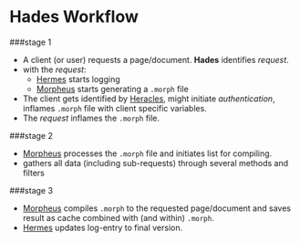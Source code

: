 Hades Workflow
==============
###stage 1
* A client (or user) requests a page/document. **Hades** identifies *request*.
* with the *request*:
	- [Hermes](https://github.com/sentfanwyaerda/Hermes) starts logging
	- [Morpheus](https://github.com/sentfanwyaerda/Morpheus) starts generating a ``.morph`` file
* The client gets identified by [Heracles](https://github.com/sentfanwyaerda/Heracles), might initiate *authentication*, inflames ``.morph`` file with client specific variables.
* The *request* inflames the ``.morph`` file.

###stage 2
* [Morpheus](https://github.com/sentfanwyaerda/Morpheus) processes the ``.morph`` file and initiates list for compiling.
* gathers all data (including sub-requests) through several methods and filters

###stage 3
* [Morpheus](https://github.com/sentfanwyaerda/Morpheus) compiles ``.morph`` to the requested page/document and saves result as cache combined with (and within) ``.morph``.
* [Hermes](https://github.com/sentfanwyaerda/Hermes) updates log-entry to final version.

